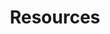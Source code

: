 ---
title: Resources
excerpt: ''
deprecated: false
hidden: false
metadata:
  title: ''
  description: ''
  robots: index
next:
  description: ''
---
